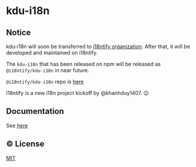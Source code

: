 # kdu-i18n

## Notice

kdu-i18n will soon be transferred to [i18ntify organization](https://github.com/i18ntify). After that, it will be developed and maintained on i18ntify.

The `kdu-i18n` that has been released on npm will be released as `@i18ntify/kdu-i18n` in near future.

`@i18ntify/kdu-i18n` repo is [here](https://github.com/i18ntify/kdu-i18n-next)

I18ntify is a new i18n project kickoff by @khanhduy1407. 😉

## Documentation

See [here](http://khanhduy1407.github.io/kdu-i18n/)

## :copyright: License

[MIT](http://opensource.org/licenses/MIT)
